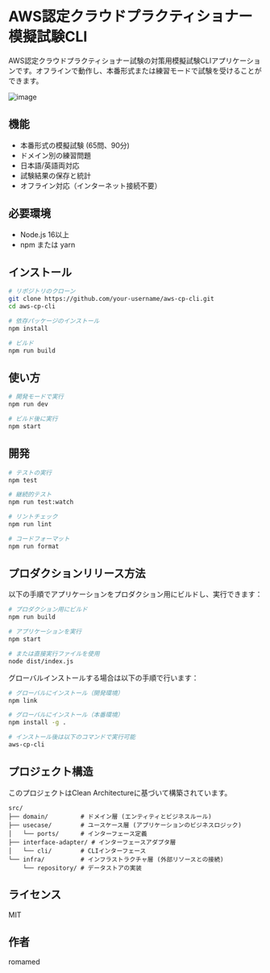 # AWS認定クラウドプラクティショナー模擬試験CLI

AWS認定クラウドプラクティショナー試験の対策用模擬試験CLIアプリケーションです。オフラインで動作し、本番形式または練習モードで試験を受けることができます。

![image](https://github.com/user-attachments/assets/1ab522af-8c82-41a7-a172-d1ebea100e86)


## 機能

- 本番形式の模擬試験 (65問、90分)
- ドメイン別の練習問題
- 日本語/英語両対応
- 試験結果の保存と統計
- オフライン対応（インターネット接続不要）

## 必要環境

- Node.js 16以上
- npm または yarn

## インストール

```bash
# リポジトリのクローン
git clone https://github.com/your-username/aws-cp-cli.git
cd aws-cp-cli

# 依存パッケージのインストール
npm install

# ビルド
npm run build
```

## 使い方

```bash
# 開発モードで実行
npm run dev

# ビルド後に実行
npm start
```

## 開発

```bash
# テストの実行
npm test

# 継続的テスト
npm run test:watch

# リントチェック
npm run lint

# コードフォーマット
npm run format
```

## プロダクションリリース方法

以下の手順でアプリケーションをプロダクション用にビルドし、実行できます：

```bash
# プロダクション用にビルド
npm run build

# アプリケーションを実行
npm start

# または直接実行ファイルを使用
node dist/index.js
```

グローバルインストールする場合は以下の手順で行います：

```bash
# グローバルにインストール（開発環境）
npm link

# グローバルにインストール（本番環境）
npm install -g .

# インストール後は以下のコマンドで実行可能
aws-cp-cli
```

## プロジェクト構造

このプロジェクトはClean Architectureに基づいて構築されています。

```
src/
├── domain/         # ドメイン層 (エンティティとビジネスルール)
├── usecase/        # ユースケース層 (アプリケーションのビジネスロジック)
│   └── ports/      # インターフェース定義
├── interface-adapter/ # インターフェースアダプタ層
│   └── cli/        # CLIインターフェース
└── infra/          # インフラストラクチャ層 (外部リソースとの接続)
    └── repository/ # データストアの実装
```

## ライセンス

MIT

## 作者

romamed 
